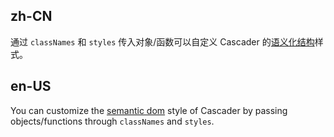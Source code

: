 ## zh-CN

通过 `classNames` 和 `styles` 传入对象/函数可以自定义 Cascader 的[语义化结构](#semantic-dom)样式。

## en-US

You can customize the [semantic dom](#semantic-dom) style of Cascader by passing objects/functions through `classNames` and `styles`.
